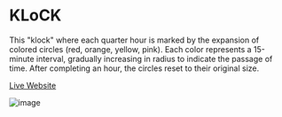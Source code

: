 # KLoCK

This "klock" where each quarter hour is marked by the expansion of colored circles (red, orange, yellow, pink). Each color represents a 15-minute interval, gradually increasing in radius to indicate the passage of time. After completing an hour, the circles reset to their original size. 

[Live Website](https://mynamearnav.github.io/klokc/)

![image](https://github.com/myNameArnav/klokc/assets/35961071/fc031b8c-df99-4d81-9734-b12eb33aeef8)

